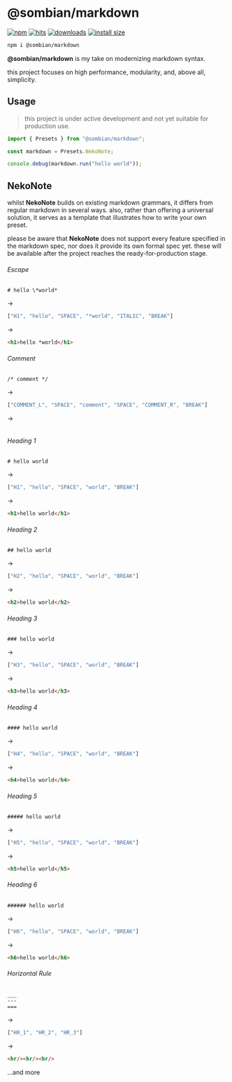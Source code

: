 # @sombian/markdown

[![npm](https://badgen.net/npm/v/@sombian/markdown)](https://www.npmjs.com/package/@sombian/markdown)
[![hits](https://hits.sh/github.com/Sombian/markdown.svg)](https://hits.sh/github.com/Sombian/markdown)
[![downloads](https://badgen.net/npm/dt/@sombian/markdown)](https://www.npmjs.com/package/@sombian/markdown)
[![install size](https://packagephobia.com/badge?p=@sombian/markdown)](https://packagephobia.com/result?p=@sombian/markdown)

```sh
npm i @sombian/markdown
```

**@sombian/markdown** is my take on modernizing markdown syntax.

this project focuses on high performance, modularity, and, above all, simplicity.

## Usage

> this project is under active development and not yet suitable for production use.

```ts
import { Presets } from "@sombian/markdown";

const markdown = Presets.NekoNote;

console.debug(markdown.run("hello world"));
```

## NekoNote

whilst **NekoNote** builds on existing markdown grammars, it differs from regular markdown in several ways. also, rather than offering a universal solution, it serves as a template that illustrates how to write your own preset.

please be aware that **NekoNote** does not support every feature specified in the markdown spec, nor does it provide its own formal spec yet. these will be available after the project reaches the ready-for-production stage.

###### Escape

```
# hello \*world*
```
->
```ts
["H1", "hello", "SPACE", "*world", "ITALIC", "BREAK"]
```
->

```html
<h1>hello *world</h1>
```

###### Comment

```
/* comment */
```
->
```ts
["COMMENT_L", "SPACE", "comment", "SPACE", "COMMENT_R", "BREAK"]
```
->
```html

```

###### Heading 1

```
# hello world
```
->
```ts
["H1", "hello", "SPACE", "world", "BREAK"]
```
->
```html
<h1>hello world</h1>
```

###### Heading 2

```
## hello world
```
->
```ts
["H2", "hello", "SPACE", "world", "BREAK"]
```
->
```html
<h2>hello world</h2>
```

###### Heading 3

```
### hello world
```
->
```ts
["H3", "hello", "SPACE", "world", "BREAK"]
```
->
```html
<h3>hello world</h3>
```

###### Heading 4

```
#### hello world
```
->
```ts
["H4", "hello", "SPACE", "world", "BREAK"]
```
->
```html
<h4>hello world</h4>
```

###### Heading 5

```
##### hello world
```
->
```ts
["H5", "hello", "SPACE", "world", "BREAK"]
```
->
```html
<h5>hello world</h5>
```

###### Heading 6

```
###### hello world
```
->
```ts
["H6", "hello", "SPACE", "world", "BREAK"]
```
->
```html
<h6>hello world</h6>
```

###### Horizontal Rule

```
___
---
===
```
->
```ts
["HR_1", "HR_2", "HR_3"]
```
->
```html
<hr/><hr/><hr/>
```

...and more
